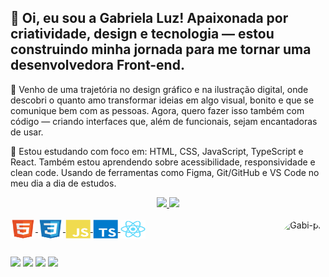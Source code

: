 ## 👋 Oi, eu sou a Gabriela Luz! Apaixonada por criatividade, design e tecnologia — estou construindo minha jornada para me tornar uma desenvolvedora Front-end.
  <p>🎨 Venho de uma trajetória no design gráfico e na ilustração digital, onde descobri o quanto amo transformar ideias em algo visual, bonito e que se comunique bem com as pessoas. Agora, quero fazer isso também com código — criando interfaces que, além de funcionais, sejam encantadoras de usar. </p>
  <p> 🌱 Estou estudando com foco em: HTML, CSS, JavaScript, TypeScript e React. Também estou aprendendo sobre acessibilidade, responsividade e clean code. Usando de ferramentas como Figma, Git/GitHub e VS Code no meu dia a dia de estudos.</p>
  
<div align="center">
  <a href="https://github.com/gabrielaluzm">
  <img height="140em" src="https://github-readme-stats.vercel.app/api?username=gabrielaluzm&show_icons=true&theme=dracula&include_all_commits=true&count_private=true"/>
  <img height="140em" src="https://github-readme-stats.vercel.app/api/top-langs/?username=gabrielaluzm&layout=compact&langs_count=7&theme=dracula"/>
</div>
 <div style="display: inline_block"><br>
  <img align="center" alt="Gabi-HTML" height="30" width="40" src="https://raw.githubusercontent.com/devicons/devicon/master/icons/html5/html5-original.svg">
  <img align="center" alt="Gabi-CSS" height="30" width="40" src="https://raw.githubusercontent.com/devicons/devicon/master/icons/css3/css3-original.svg">
  <img align="center" alt="Gabi-Js" height="30" width="40" src="https://raw.githubusercontent.com/devicons/devicon/master/icons/javascript/javascript-plain.svg">
  <img align="center" alt="Gabi-Ts" height="30" width="40" src="https://raw.githubusercontent.com/devicons/devicon/master/icons/typescript/typescript-plain.svg">
  <img align="center" alt="Gabi-React" height="30" width="40" src="https://raw.githubusercontent.com/devicons/devicon/master/icons/react/react-original.svg">
  <img align="right" alt="Gabi-pic" height="140" style="border-radius:50px;" src="https://cdn.discordapp.com/attachments/1023323791826354227/1060248345316175893/ezgif.com-gif-maker.gif">
</div>
  
  ##
 
<div> 
  <a href="https://instagram.com/ygabieluz" target="_blank"><img src="https://img.shields.io/badge/-Instagram-%23E4405F?style=for-the-badge&logo=instagram&logoColor=white" target="_blank"></a>
 	<a href="https://www.twitch.tv/ygabieart" target="_blank"><img src="https://img.shields.io/badge/Twitch-9146FF?style=for-the-badge&logo=twitch&logoColor=white" target="_blank"></a>
 <a href="[https://discord.gg/wagxzStdcR" target="_blank"></a> 
  <a href = "mailto:contatogabrielaluzm@gmail.com"><img src="https://img.shields.io/badge/-Gmail-%23333?style=for-the-badge&logo=gmail&logoColor=white" target="_blank"></a>
  <a href="https://www.linkedin.com/in/gabrielaluzm" target="_blank"><img src="https://img.shields.io/badge/-LinkedIn-%230077B5?style=for-the-badge&logo=linkedin&logoColor=white" target="_blank"></a> 

</div>
